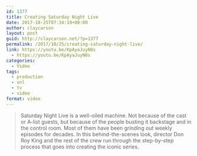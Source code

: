 ```yaml
---
id: 1377
title: Creating Saturday Night Live
date: 2017-10-25T07:34:19+00:00
author: claycarson
layout: post
guid: http://claycarson.net/?p=1377
permalink: /2017/10/25/creating-saturday-night-live/
link: https://youtu.be/KpAyaJuyN8s
  - https://youtu.be/KpAyaJuyN8s
categories:
  - Video
tags:
  - production
  - snl
  - tv
  - video
format: video
---
```

> Saturday Night Live is a well-oiled machine. Not because of the cast or A-list guests, but because of the people busting it backstage and in the control room. Most of them have been grinding out weekly episodes for decades. In this behind-the-scenes look, director Don Roy King and the rest of the crew run through the step-by-step process that goes into creating the iconic series.